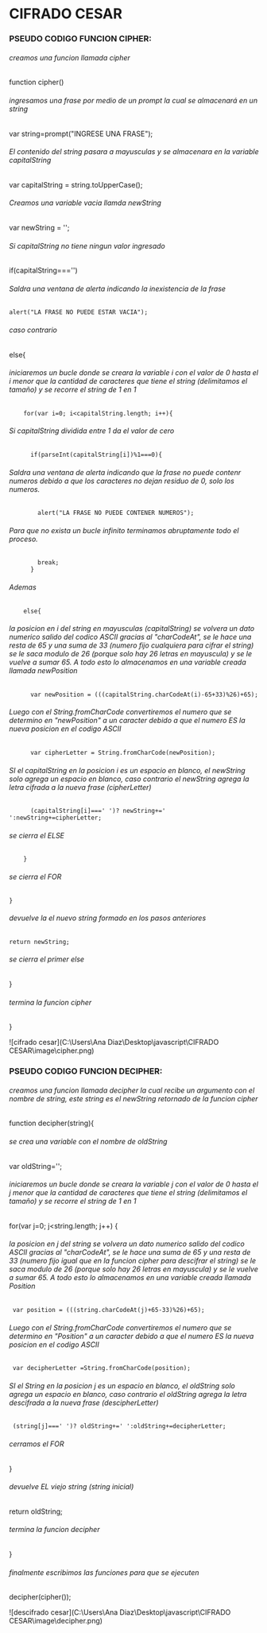 # CIFRADO CESAR

### PSEUDO CODIGO FUNCION CIPHER:
###### creamos una funcion llamada cipher
function cipher()
###### ingresamos una frase por medio de un prompt la cual se almacenará en un string
  var string=prompt("INGRESE UNA FRASE");
###### El contenido del string pasara a mayusculas y se almacenara en la variable capitalString  
  var capitalString = string.toUpperCase();
###### Creamos una variable vacia llamda newString
  var newString = '';
###### Si capitalString no tiene ningun valor ingresado
  if(capitalString==='')
###### Saldra una ventana de alerta indicando la inexistencia de la frase
    alert("LA FRASE NO PUEDE ESTAR VACIA");
###### caso contrario
  else{
###### iniciaremos un bucle donde se creara la variable i con el valor de 0 hasta el i menor que la cantidad de caracteres que tiene el string (delimitamos el tamaño) y se recorre el string de 1 en 1
        for(var i=0; i<capitalString.length; i++){
###### Si capitalString dividida entre 1 da el valor de cero
          if(parseInt(capitalString[i])%1===0){
###### Saldra una ventana de alerta indicando que la frase no puede contenr numeros debido a que los caracteres no dejan residuo de 0, solo los numeros.
            alert("LA FRASE NO PUEDE CONTENER NUMEROS");
###### Para que no exista un bucle infinito terminamos abruptamente todo el proceso.
            break;
          }
###### Ademas
        else{
###### la posicion en i del string en mayusculas (capitalString) se volvera un dato numerico salido del codico ASCII gracias al "charCodeAt", se le hace una resta de 65 y una suma de 33 (numero fijo cualquiera para cifrar el string) se le saca modulo de 26 (porque solo hay 26 letras en mayuscula) y se le vuelve a sumar 65. A todo esto lo almacenamos en una variable creada llamada newPosition
          var newPosition = (((capitalString.charCodeAt(i)-65+33)%26)+65);
###### Luego con el String.fromCharCode convertiremos el numero que se determino en "newPosition" a un caracter debido a que el numero ES la nueva posicion en el codigo ASCII
          var cipherLetter = String.fromCharCode(newPosition);
###### SI el capitalString en la posicion i es un espacio en blanco, el newString solo agrega un espacio en blanco, caso contrario el newString agrega la letra cifrada a la nueva frase (cipherLetter)
          (capitalString[i]===' ')? newString+=' ':newString+=cipherLetter;
###### se cierra el ELSE
        }
###### se cierra el FOR
    }
###### devuelve la el nuevo string formado en los pasos anteriores
    return newString;
###### se cierra el primer else
  }
###### termina la funcion cipher
}

![cifrado cesar](C:\Users\Ana Diaz\Desktop\javascript\CIFRADO CESAR\image\cipher.png)

### PSEUDO CODIGO FUNCION DECIPHER:

###### creamos una funcion llamada decipher la cual recibe un argumento con el nombre de string, este string es el newString retornado de la funcion cipher
function decipher(string){
###### se crea una variable con el nombre de oldString
   var oldString='';
###### iniciaremos un bucle donde se creara la variable j con el valor de 0 hasta el j menor que la cantidad de caracteres que tiene el string (delimitamos el tamaño) y se recorre el string de 1 en 1
   for(var j=0; j<string.length; j++)
   {
###### la posicion en j del string se volvera un dato numerico salido del codico ASCII gracias al "charCodeAt", se le hace una suma de 65 y una resta de 33 (numero fijo igual que en la funcion cipher para descifrar el string) se le saca modulo de 26 (porque solo hay 26 letras en mayuscula) y se le vuelve a sumar 65. A todo esto lo almacenamos en una variable creada llamada Position
     var position = (((string.charCodeAt(j)+65-33)%26)+65);
###### Luego con el String.fromCharCode convertiremos el numero que se determino en "Position" a un caracter debido a que el numero ES la nueva posicion en el codigo ASCII
     var decipherLetter =String.fromCharCode(position);
###### SI el String en la posicion j es un espacio en blanco, el oldString solo agrega un espacio en blanco, caso contrario el oldString agrega la letra descifrada a la nueva frase (descipherLetter)
     (string[j]===' ')? oldString+=' ':oldString+=decipherLetter;
###### cerramos el FOR
   }
###### devuelve EL viejo string (string inicial)
   return oldString;
###### termina la funcion decipher
}

###### finalmente escribimos las funciones para que se ejecuten
decipher(cipher());

![descifrado cesar](C:\Users\Ana Diaz\Desktop\javascript\CIFRADO CESAR\image\decipher.png)
